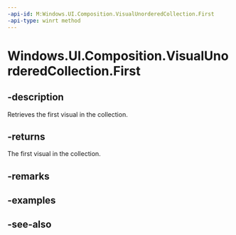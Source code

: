 ```yaml
---
-api-id: M:Windows.UI.Composition.VisualUnorderedCollection.First
-api-type: winrt method
---
```


<!-- Method syntax
public Windows.Foundation.Collections.IIterator<Windows.UI.Composition.Visual> First()
-->

# Windows.UI.Composition.VisualUnorderedCollection.First

## -description
Retrieves the first visual in the collection.



## -returns
The first visual in the collection.

## -remarks

## -examples

## -see-also
